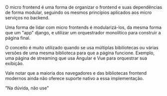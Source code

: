 O micro frontend é uma forma de organizar o frontend e suas dependências de forma modular, seguindo os mesmos princípios aplicados aos micro serviços no backend.

Uma forma de lidar com micro frontends é modularizá-los, da mesma forma que um "app" django, e utilizar um orquestrador monolítico para construir a página final.

O conceito é muito utilizado quando se usa múltiplas bibiliotecas ou várias versões de uma mesma biblioteca para que a página funcione. Exemplo, uma página de streaming que usa Angular e Vue para orquestrar sua exibição.

Vale notar que a maioria dos navegadores e das bibliotecas frontend modernos ainda não oferece suporte nativo a essa implementação.

"Na dúvida, não use"